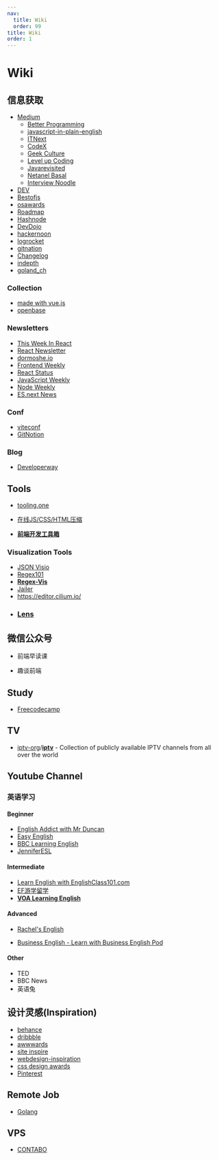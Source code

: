 ```yaml
---
nav:
  title: Wiki
  order: 99
title: Wiki
order: 1
---
```


# Wiki

## 信息获取

- [Medium](https://medium.com/)
  - [Better Programming](https://medium.com/better-programming)
  - [javascript-in-plain-english](https://medium.com/javascript-in-plain-english)
  - [ITNext](https://itnext.io/)
  - [CodeX](https://medium.com/codex)
  - [Geek Culture](https://medium.com/geekculture)
  - [Level up Coding](https://levelup.gitconnected.com/)
  - [Javarevisited](https://medium.com/javarevisited)
  - [Netanel Basal](https://netbasal.medium.com/?source=user_profile-------------------------------------)
  - [Interview Noodle](https://medium.com/interviewnoodle)
- [DEV](https://dev.to/)
- [Bestofjs](https://bestofjs.org/)
- [osawards](https://osawards.com/)
- [Roadmap](https://roadmap.sh/)
- [Hashnode](https://hashnode.com/)
- [DevDojo](https://devdojo.com/)
- [hackernoon](https://hackernoon.com/)
- [logrocket](https://blog.logrocket.com/)
- [gitnation](https://portal.gitnation.org/)
- [Changelog](https://changelog.com/)
- [indepth](https://indepth.dev/)
- [goland_ch](https://golang.ch/)

### Collection

- [made with vue.js](https://madewithvuejs.com/)
- [openbase](https://openbase.com/)

### Newsletters

- [This Week In React](https://thisweekinreact.com/)
- [React Newsletter](https://reactnewsletter.com/)
- [dormoshe.io](https://dormoshe.io/)
- [Frontend Weekly](https://frontendweekly.co/)
- [React Status](https://react.statuscode.com/)
- [JavaScript Weekly](https://javascriptweekly.com/)
- [Node Weekly](https://nodeweekly.com/)
- [ES.next News](http://esnextnews.com/)

### Conf

- [viteconf](https://viteconf.org/)
- [GitNotion](https://portal.gitnation.org/)

### Blog

- [Developerway](https://www.developerway.com/)

## Tools

- [tooling.one](https://tooling.one/)

- [在线JS/CSS/HTML压缩](https://tool.oschina.net/jscompress?type=2)
- [**前端开发工具箱**](https://www.html.cn/tool/html2string/)

### Visualization Tools

- [JSON Visio](https://github.com/AykutSarac/jsonvisio.com)
- [Regex101](https://regex101.com/)
- [**Regex-Vis**](https://regex-vis.com/)
- [Jailer](https://wisser.github.io/Jailer/data-browsing.html)
- https://editor.cilium.io/
- ### [Lens](https://github.com/lensapp/lens) 

## 微信公众号

- 前端早读课

- 趣谈前端

## Study

- [Freecodecamp](https://www.freecodecamp.org/)

## TV

- [iptv-org](https://github.com/iptv-org?type=source)/**[iptv](https://github.com/iptv-org/iptv)** - Collection of publicly available IPTV channels from all over the world

## Youtube Channel

### 英语学习

#### Beginner

- [English Addict with Mr Duncan](https://www.youtube.com/channel/UC8pPDhxSn1nee70LRKJ0p3g)
- [Easy English](https://www.youtube.com/easyenglishvideos)
- [BBC Learning English](https://www.youtube.com/user/bbclearningenglish/videos)
- [JenniferESL](https://www.youtube.com/user/JenniferESL)

#### **Intermediate**

- [Learn English with EnglishClass101.com](https://www.youtube.com/c/EnglishClass101)
- [EF游学留学](https://www.youtube.com/c/ef)
- [**VOA Learning English**](https://www.youtube.com/user/VOALearningEnglish)

#### Advanced

- [Rachel's English](https://www.youtube.com/user/rachelsenglish)

- [Business English - Learn with Business English Pod](https://www.youtube.com/user/bizpod)

#### Other

- TED
- BBC News
- 英语兔

## 设计灵感(Inspiration)

- [behance](https://www.behance.net/)
- [dribbble](https://dribbble.com/)
- [awwwards](https://www.awwwards.com/)
- [site inspire](https://www.siteinspire.com/)
- [webdesign-inspiration](https://www.webdesign-inspiration.com/)
- [css design awards](https://www.cssdesignawards.com/)
- [Pinterest](https://www.pinterest.com/)

## Remote Job

- [Golang](https://www.golangprojects.com/)

## VPS

- [CONTABO](https://contabo.com)
